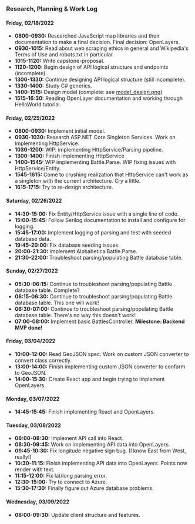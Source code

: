 <!-- Log to track hours for Epicodus Capstone requirements -->

### Research, Planning & Work Log
#### Friday, 02/18/2022

* **0800-0930:** Researched JavaScript map libraries and their documentation to make a final decision. Final decision: OpenLayers.
* **0930-1015:** Read about web scraping ethics in general and Wikipedia's Terms of Use and robots.txt in particular.
* **1015-1120:** Write capstone-proposal.
* **1120-1200:** Begin design of API logical structure and endpoints (incomplete).
* **1300-1330:** Continue designing API logical structure (still incomplete).
* **1330-1400:** Study C# generics.
* **1400-1515:** Design model (complete: see [model_design.png](./model_design.png))
* **1515-16:30:** Reading OpenLayer documentation and working through HelloWorld tutorial.

#### Friday, 02/25/2022

* **0800-0930:** Implement initial model.
* **0930-1030:** Research ASP.NET Core Singleton Services. Work on implementing HttpService.
* **1030-1200:** WIP: implementing HttpService/Parsing pipeline.
* **1300-1400:** Finish implementing HttpService
* **1400-1545:** WIP implementing Battle.Parse. WIP fixing issues with HttpService/Entity.
* **1545-1615:** Come to crushing realization that HttpService can't work as a singleton with the current architecture. Cry a little.
* **1615-1715:** Try to re-design architecture. 

#### Saturday, 02/26/2022

* **14:30-15:00:** Fix Entity/HttpService issue with a single line of code.
* **15:00-15:45:** Follow Serilog documentation to install and configure for logging.
* **15:45-17:00:** Implement logging of parsing and test with seeded database data.
* **19:45-20:00:** Fix database seeding issues.
* **20:00-21:30:** Implement AlphabeticalBattle.Parse.
* **21:30-22:00:** Troubleshoot parsing/populating Battle database table.

#### Sunday, 02/27/2022

* **05:30-06:15:** Continue to troubleshoot parsing/populating Battle database table. Complete?
* **06:15-06:30:** Continue to troubleshoot parsing/populating Battle database table. This one will work!
* **06:30-07:00:** Continue to troubleshoot parsing/populating Battle database table. There's no way this doesn't work!
* **07:00-08:00:** Implement basic BattlesController. **Milestone: Backend MVP done!**

#### Friday, 03/04/2022

* **10:00-12:00:** Read GeoJSON spec. Work on custom JSON converter to convert class correctly.
* **13:00-14:00:** Finish implementing custom JSON converter to conform to GeoJSON.
* **14:00-15:30:** Create React app and begin trying to implement OpenLayers.

#### Monday, 03/07/2022
* **14:45-15:45:** Finish implementing React and OpenLayers.

#### Tuesday, 03/08/2022
* **08:00-08:30:** Implement API call into React.
* **08:30-09:45:** Work on implementing API data into OpenLayers.
* **09:45-10:30:** Fix longitude negative sign bug. (I know East from West, really!) 
* **10:30-11:15:** Finish implementing API data into OpenLayers. Points now render with text.
* **11:15-12:00:** Fix lat/long parsing error.
* **12:30-15:00:** Try to connect to Azure.
* **15:30-17:30:** Finally figure out Azure database problems.

#### Wednesday, 03/09/2022
* **08:00-09:30:** Update client structure and features.